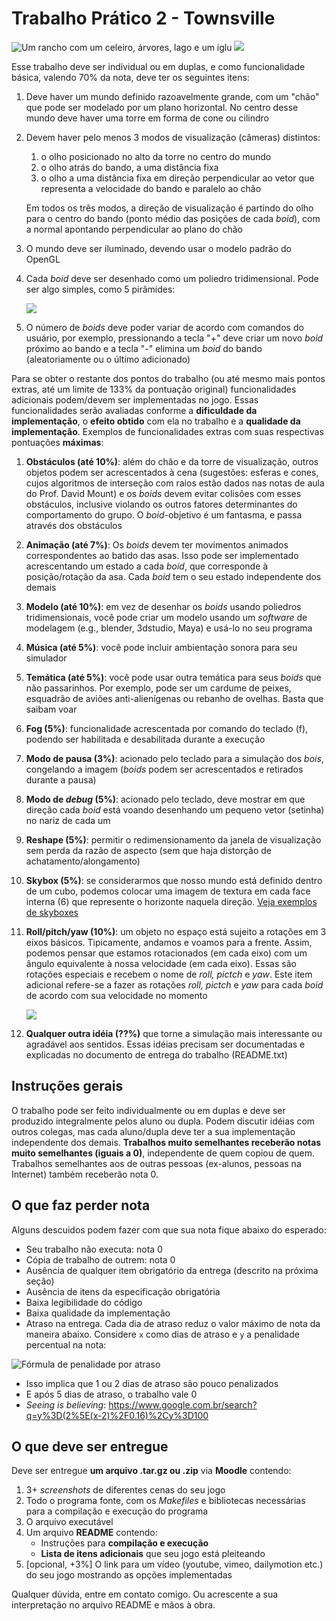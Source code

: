 # Trabalho Prático 2 - Townsville

![Um rancho com um celeiro, árvores, lago e um iglu](images/vila-rancho.png)
![](images/vila-sope-montanha.png)

Esse trabalho deve ser individual ou em duplas, e como funcionalidade básica, valendo
70% da nota, deve ter os seguintes itens:

1. Deve haver um mundo definido razoavelmente grande, com um "chão" que pode
   ser modelado por um plano horizontal. No centro desse mundo deve haver uma
   torre em forma de cone ou cilindro
1. Devem haver pelo menos 3 modos de visualização (câmeras) distintos:
   1. o olho posicionado no alto da torre no centro do mundo
   1. o olho atrás do bando, a uma distância fixa
   1. o olho a uma distância fixa em direção perpendicular ao vetor que
      representa a velocidade do bando e paralelo ao chão

   Em todos os três modos, a direção de visualização é partindo do olho para o
   centro do bando (ponto médio das posições de cada _boid_), com a normal
   apontando perpendicular ao plano do chão
1. O mundo deve ser iluminado, devendo usar o modelo padrão do OpenGL
1. Cada _boid_ deve ser desenhado como um poliedro tridimensional. Pode ser
   algo simples, como 5 pirâmides:

   ![](images/boid-poliedros.png)
1. O número de _boids_ deve poder variar de acordo com comandos do usuário, por
   exemplo, pressionando a tecla "+" deve criar um novo _boid_ próximo ao bando
   e a tecla "-" elimina um _boid_ do bando (aleatoriamente ou o último
   adicionado)  

Para se obter o restante dos pontos do trabalho (ou até mesmo mais pontos
extras, até um limite de 133% da pontuação original) funcionalidades adicionais
podem/devem ser implementadas no jogo. Essas funcionalidades serão avaliadas
conforme a **dificuldade da implementação**, o **efeito obtido** com ela no
trabalho e a **qualidade da implementação**. Exemplos de funcionalidades
extras com suas respectivas pontuações **máximas**:

1. **Obstáculos (até 10%)**: além do chão e da torre de visualização, outros
   objetos podem ser acrescentados à cena (sugestões: esferas e cones,
   cujos algoritmos de interseção com raios estão dados nas notas de aula
   do Prof. David Mount) e os _boids_ devem evitar colisões com esses
   obstáculos, inclusive violando os outros fatores determinantes do
   comportamento do grupo. O _boid_-objetivo é um fantasma, e passa através
   dos obstáculos
1. **Animação (até 7%)**: Os _boids_ devem ter movimentos animados
   correspondentes ao batido das asas. Isso pode ser implementado
   acrescentando um estado a cada _boid_, que corresponde à posição/rotação da
   asa. Cada _boid_ tem o seu estado independente dos demais
1. **Modelo (até 10%)**: em vez de desenhar os _boids_ usando poliedros
   tridimensionais, você pode criar um modelo usando um _software_ de modelagem
   (e.g., blender, 3dstudio, Maya) e usá-lo no seu programa
1. **Música (até 5%)**: você pode incluir ambientação sonora para seu simulador
1. **Temática (até 5%)**: você pode usar outra temática para seus _boids_ que não
   passarinhos. Por exemplo, pode ser um cardume de peixes, esquadrão de
   aviões anti-alienígenas ou rebanho de ovelhas. Basta que saibam voar
1. **Fog (5%)**: funcionalidade acrescentada por comando do teclado (f),
   podendo ser habilitada e desabilitada durante a execução
1. **Modo de pausa (3%)**: acionado pelo teclado para a simulação dos _bois_,
   congelando a imagem (_boids_ podem ser acrescentados e retirados durante
   a pausa)
1. **Modo de _debug_ (5%)**: acionado pelo teclado, deve mostrar em que direção
   cada _boid_ está voando desenhando um pequeno vetor (setinha) no nariz de
   cada um
1. **Reshape (5%)**: permitir o redimensionamento da janela de visualização sem
   perda da razão de aspecto (sem que haja distorção de achatamento/alongamento)
1. **Skybox (5%)**: se considerarmos que nosso mundo está definido dentro de um
   cubo, podemos colocar uma imagem de textura em cada face interna (6) que
   represente o horizonte naquela direção. [Veja exemplos de skyboxes][skybox]
1. **Roll/pitch/yaw (10%)**: um objeto no espaço está sujeito a rotações em 3
   eixos básicos. Tipicamente, andamos e voamos para a frente. Assim,
   podemos pensar que estamos rotacionados (em cada eixo) com um ângulo
   equivalente à nossa velocidade (em cada eixo). Essas são rotações especiais
   e recebem o nome de _roll, pictch_ e _yaw_. Este item adicional refere-se a
   fazer as rotações _roll, pictch_ e _yaw_ para cada _boid_ de acordo com sua
   velocidade no momento

   ![](images/roll-pitch-yaw.jpg)
1. **Qualquer outra idéia (??%)** que torne a simulação mais interessante ou
   agradável aos sentidos. Essas idéias precisam ser documentadas e explicadas
   no documento de entrega do trabalho (README.txt)

## Instruções gerais

O trabalho pode ser feito individualmente ou em duplas e deve ser produzido
integralmente pelos aluno ou dupla. Podem discutir idéias com outros colegas,
mas cada aluno/dupla deve ter a sua implementação independente dos demais.
**Trabalhos muito semelhantes receberão notas muito semelhantes (iguais a 0)**,
independente de quem copiou de quem. Trabalhos semelhantes aos de outras
pessoas (ex-alunos, pessoas na Internet) também receberão nota 0.


## O que faz perder nota

Alguns descuidos podem fazer com que sua nota fique abaixo do esperado:
- Seu trabalho não executa: nota 0
- Cópia de trabalho de outrem: nota 0
- Ausência de qualquer item obrigatório da entrega (descrito na próxima seção)
- Ausência de itens da especificação obrigatória
- Baixa legibilidade do código
- Baixa qualidade da implementação
- Atraso na entrega. Cada dia de atraso reduz o valor máximo de nota da
 maneira abaixo. Considere `x` como dias de atraso e `y` a penalidade
 percentual na nota:

 ![Fórmula de penalidade por atraso](../../images/penalidade-por-atraso.png)
 - Isso implica que 1 ou 2 dias de atraso são pouco penalizados
 - E após 5 dias de atraso, o trabalho vale 0
 - _Seeing is believing_: https://www.google.com.br/search?q=y%3D(2%5E(x-2)%2F0.16)%2Cy%3D100


## O que deve ser **entregue**

Deve ser entregue **um arquivo .tar.gz ou .zip** via **Moodle** contendo:
 1. 3+ _screenshots_ de diferentes cenas do seu jogo
 1. Todo o programa fonte, com os _Makefiles_ e bibliotecas necessárias
    para a compilação e execução do programa
 1. O arquivo executável
 1. Um arquivo **README** contendo:
    - Instruções para **compilação e execução**
    - **Lista de itens adicionais** que seu jogo está pleiteando
 1. [opcional, +3%] O link para um vídeo (youtube, vimeo, dailymotion etc.) do
    seu jogo mostrando as opções implementadas

Qualquer dúvida, entre em contato comigo. Ou acrescente a sua interpretação no
arquivo README e mãos à obra.

[skybox]: https://www.google.com.br/search?q=skybox&safe=off&hl=pt-BR&source=lnms&tbm=isch&sa=X&ei=jMM_VenRNKuasQSCwYDABw&ved=0CAgQ_AUoAg&biw=1366&bih=599
